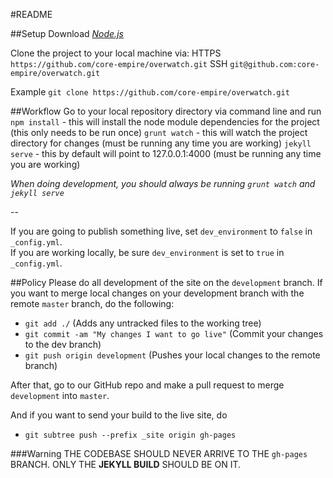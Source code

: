 #README

##Setup
Download [*Node.js*](https://nodejs.org/)

Clone the project to your local machine via:
HTTPS `https://github.com/core-empire/overwatch.git`
SSH `git@github.com:core-empire/overwatch.git`

Example `git clone https://github.com/core-empire/overwatch.git`

##Workflow
Go to your local repository directory via command line and run
`npm install` - this will install the node module dependencies for the project (this only needs to be run once)
`grunt watch` - this will watch the project directory for changes (must be running any time you are working)
`jekyll serve` - this by default will point to 127.0.0.1:4000 (must be running any time you are working)

*When doing development, you should always be running `grunt watch` and `jekyll serve`*  

--

If you are going to publish something live, set `dev_environment` to `false` in `_config.yml`.  
If you are working locally, be sure `dev_environment` is set to `true` in `_config.yml`.  


##Policy
Please do all development of the site on the `development` branch.
If you want to merge local changes on your development branch with the remote `master` branch, do the following:
- `git add ./` (Adds any untracked files to the working tree)
- `git commit -am "My changes I want to go live"` (Commit your changes to the dev branch)
- `git push origin development` (Pushes your local changes to the remote branch)

After that, go to our GitHub repo and make a pull request to merge `development` into `master`.

And if you want to send your build to the live site, do
- `git subtree push --prefix _site origin gh-pages`

###Warning
THE CODEBASE SHOULD NEVER ARRIVE TO THE `gh-pages` BRANCH. ONLY THE **JEKYLL BUILD** SHOULD BE ON IT.  